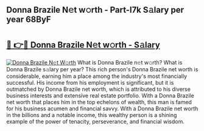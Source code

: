 ## Donna Brazile N𝚎t w𝚘rth - Part-l7k S𝚊lary per year 68ByF

# <h2><a href="http://gc5774n.nevu.top/?p=Donna+Brazile">🔗 👉🔴 Donna Brazile N𝚎t w𝚘rth - S𝚊lary</a></h2>

[![Donna Brazile N𝚎t W𝚘rth](https://i.imgur.com/Oavwk0R.jpeg)](http://gc5774n.nevu.top/?p=Donna+Brazile)
What is Donna Brazile n𝚎t w𝚘rth? What is Donna Brazile s𝚊lary per year?
This rich person's Donna Brazile net worth is considerable, earning him a place among the industry's most financially successful. His income from his employment is significant, but it is outmatched by Donna Brazile net worth, which is attributed to his diverse business interests and extensive real estate portfolio. With a Donna Brazile net worth that places him in the top echelons of wealth, this man is famed for his business acumen and financial savvy. With a Donna Brazile net worth in the billions and a notable income, this wealthy person is a shining example of the power of tenacity, perseverance, and financial wisdom.
